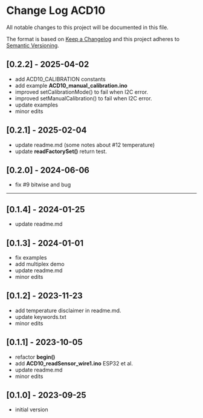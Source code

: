# Change Log ACD10

All notable changes to this project will be documented in this file.

The format is based on [Keep a Changelog](http://keepachangelog.com/)
and this project adheres to [Semantic Versioning](http://semver.org/).


## [0.2.2] - 2025-04-02
- add ACD10_CALIBRATION constants
- add example **ACD10_manual_calibration.ino**
- improved setCalibrationMode() to fail when I2C error.
- improved setManualCalibration() to fail when I2C error.
- update examples
- minor edits

## [0.2.1] - 2025-02-04
- update readme.md (some notes about #12 temperature)
- update **readFactorySet()** return test.

## [0.2.0] - 2024-06-06
- fix #9 bitwise and bug

----

## [0.1.4] - 2024-01-25
- update readme.md

## [0.1.3] - 2024-01-01
- fix examples
- add multiplex demo
- update readme.md
- minor edits

## [0.1.2] - 2023-11-23
- add temperature disclaimer in readme.md.
- update keywords.txt
- minor edits

## [0.1.1] - 2023-10-05
- refactor **begin()**
- add **ACD10_readSensor_wire1.ino** ESP32 et al.
- update readme.md
- minor edits

## [0.1.0] - 2023-09-25
- initial version



